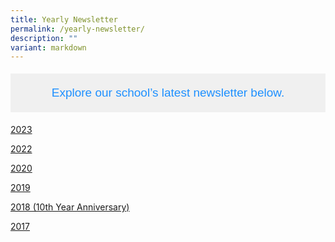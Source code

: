 ```yaml
---
title: Yearly Newsletter
permalink: /yearly-newsletter/
description: ""
variant: markdown
---
```

<p style="text-align: center; font-family: 'Helvetica', sans-serif; font-size: 19px; color: #1e90ff; padding: 20px; background-color: #f0f0f0;">
  Explore our school’s latest newsletter below.
</p>





<a target="_blank" href="https://drive.google.com/file/d/1av3MVf-mHUstT9DgcLBp_-PjS6jrkKC2/view?usp=sharing">2023</a>

<a href="https://drive.google.com/file/d/15rABb8p7t7cuOHBXCmowlmHW3xO_183i/view?usp=sharing">2022</a>

<a href="https://drive.google.com/file/d/1kJ2h37eZfyCkGE8fb84zMkVsEYD-BKBg/view?usp=sharing">2020</a>

<a href="https://drive.google.com/file/d/1RLvtCypibWeXmDfRP5RfcGelPLEENsQC/view?usp=share_link">2019</a>



<a href="https://drive.google.com/file/d/1PYXigrOTFkYyey5ljjzL_0EcRPJurFmR/view?usp=sharing">2018 (10th Year Anniversary)</a>

<a href="https://drive.google.com/file/d/1LoAXYO39RY4MQlUC55SnQfkSkySoEYXO/view?usp=sharing">2017</a>
